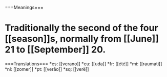 ===Meanings===
# Traditionally the second of the four [[season]]s, normally from [[June]] 21 to [[September]] 20.

===Translations===
*es: [[verano]]
*eu: [[uda]]
*fr: [[été]]
*mi: [[raumati]]
*nl: [[zomer]]
*pt: [[verão]]
*sq: [[verë]]